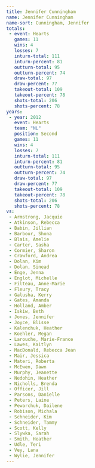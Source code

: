 ```yaml
---
title: Jennifer Cunningham
name: Jennifer Cunningham
name-sort: Cunningham, Jennifer
totals:
 - event: Hearts
   games: 11
   wins: 4
   losses: 7
   inturn-total: 111
   inturn-percent: 81
   outturn-total: 95
   outturn-percent: 74
   draw-total: 97
   draw-percent: 77
   takeout-total: 109
   takeout-percent: 78
   shots-total: 206
   shots-percent: 78
years:
 - year: 2012
   event: Hearts
   team: "NL"
   position: Second
   games: 11
   wins: 4
   losses: 7
   inturn-total: 111
   inturn-percent: 81
   outturn-total: 95
   outturn-percent: 74
   draw-total: 97
   draw-percent: 77
   takeout-total: 109
   takeout-percent: 78
   shots-total: 206
   shots-percent: 78
vs:
 - Armstrong, Jacquie
 - Atkinson, Rebecca
 - Babin, Jillian
 - Barbour, Shona
 - Blais, Amelie
 - Carter, Sasha
 - Cormier, Sharon
 - Crawford, Andrea
 - Dolan, Kim
 - Dolan, Sinead
 - Enge, Jenna
 - Englot, Michelle
 - Filteau, Anne-Marie
 - Fleury, Tracy
 - Galusha, Kerry
 - Gates, Amanda
 - Holland, Amber
 - Iskiw, Beth
 - Jones, Jennifer
 - Joyce, Blisse
 - Kalenchuk, Heather
 - Koehler, Megan
 - Larouche, Marie-France
 - Lawes, Kaitlyn
 - MacDonald, Rebecca Jean
 - Mair, Jessica
 - Materi, Roberta
 - McEwen, Dawn
 - Murphy, Jeanette
 - Nedohin, Heather
 - Nicholls, Brenda
 - Officer, Jill
 - Parsons, Danielle
 - Peters, Laine
 - Pewarchuk, Dailene
 - Robison, Michala
 - Schneider, Kim
 - Schneider, Tammy
 - Scott, Kelly
 - Slywka, Sarah
 - Smith, Heather
 - Udle, Teri
 - Vey, Lana
 - Wylie, Jennifer
---
```

